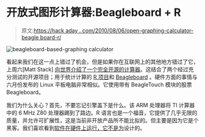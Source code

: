 # 开放式图形计算器:Beagleboard + R

> 原文:[https://hack aday . com/2010/08/06/open-graphing-calculator-beagle board-r/](https://hackaday.com/2010/08/06/open-graphing-calculator-beagleboard-r/)

![](../Images/7833bf4d441d2ef87ce1c888bc8c90d8.png "beagleboard-based-graphing calculator")

看起来我们在这一点上错过了机会，但是如果你在互联网上的其他地方错过了它，上周六[Matt Stack] [向世界介绍了一个完全开源的计算器](http://antipastohw.blogspot.com/2010/07/introducing-100-open-source-hwsw-r.html)。这结合了两个经过充分测试的开源项目；用于统计计算的 [R 项目](http://www.r-project.org/)和 [Beagleboard](http://beagleboard.org/) 。硬件方面的事情与六月份发布的 Linux 平板电脑非常相似。它使用带有 BeagleTouch 模块的股票 Beagleboard。

我们为什么关心？首先，不要忘记引擎盖下是什么。该 ARM 处理器将 TI 计算器中的 6 MHz Z80 处理器踢到了路边。R 语言也是一个福音，它提供了几乎无限的质量，并允许可扩展性，这是当前非开放产品所不能比拟的。但主要是因为它是个黑客。我们喜欢看到[软件在硬件上运行，它不是为](http://hackaday.com/2009/06/16/dell-vostro-a90-hackintosh/)设计的。